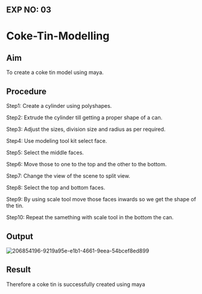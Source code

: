 ## EXP NO: 03

# Coke-Tin-Modelling

## Aim
To create a coke tin model using maya.


## Procedure
Step1: Create a cylinder using polyshapes.

Step2: Extrude the cylinder till getting a proper shape of a can.

Step3: Adjust the sizes, division size and radius as per required.

Step4: Use modeling tool kit select face.

Step5: Select the middle faces.

Step6: Move those to one to the top and the other to the bottom.

Step7: Change the view of the scene to split view.

Step8: Select the top and bottom faces.

Step9: By using scale tool move those faces inwards so we get the shape of the tin.

Step10: Repeat the samething with scale tool in the bottom the can.


## Output
![206854196-9219a95e-e1b1-4661-9eea-54bcef8ed899](https://user-images.githubusercontent.com/75235488/206906691-6750dcd6-ca5a-4f83-ae62-078d556276b1.png)


## Result
Therefore a coke tin is successfully created using maya
